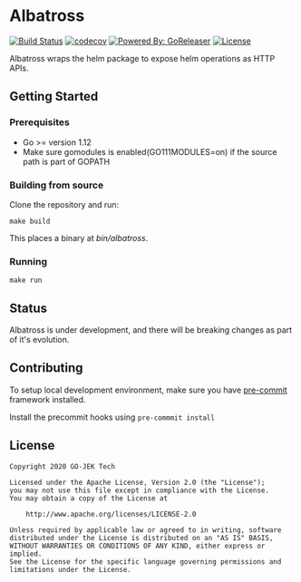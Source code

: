 # Albatross

[![Build Status](https://travis-ci.org/gojekfarm/albatross.svg?branch=master)](https://travis-ci.org/gojekfarm/albatross)
[![codecov](https://codecov.io/gh/gojekfarm/albatross/branch/master/graph/badge.svg)](https://codecov.io/gh/gojekfarm/albatross)
[![Powered By: GoReleaser](https://img.shields.io/badge/powered%20by-goreleaser-green.svg)](https://github.com/goreleaser)
[![License](https://img.shields.io/badge/License-Apache%202.0-blue.svg)](https://opensource.org/licenses/Apache-2.0)


Albatross wraps the helm package to expose helm operations as HTTP APIs.

## Getting Started

### Prerequisites
* Go >= version 1.12
* Make sure gomodules is enabled(GO111MODULES=on) if the source path is part of GOPATH

### Building from source
Clone the repository and run:
```
make build
```
This places a binary at *bin/albatross*.

### Running
```
make run
```

## Status

Albatross is under development, and there will be breaking changes as part of it's evolution.

## Contributing

To setup local development environment, make sure you have [pre-commit](https://pre-commit.com/#install) framework installed.

Install the precommit hooks using 
```pre-commmit install```

## License

```
Copyright 2020 GO-JEK Tech

Licensed under the Apache License, Version 2.0 (the "License");
you may not use this file except in compliance with the License.
You may obtain a copy of the License at

	http://www.apache.org/licenses/LICENSE-2.0

Unless required by applicable law or agreed to in writing, software
distributed under the License is distributed on an "AS IS" BASIS,
WITHOUT WARRANTIES OR CONDITIONS OF ANY KIND, either express or implied.
See the License for the specific language governing permissions and
limitations under the License.
```


